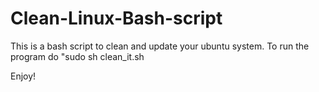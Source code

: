 # Clean-Linux-Bash-script

This is a bash script to clean and update your ubuntu system.
To run the program do "sudo sh clean_it.sh

Enjoy!
